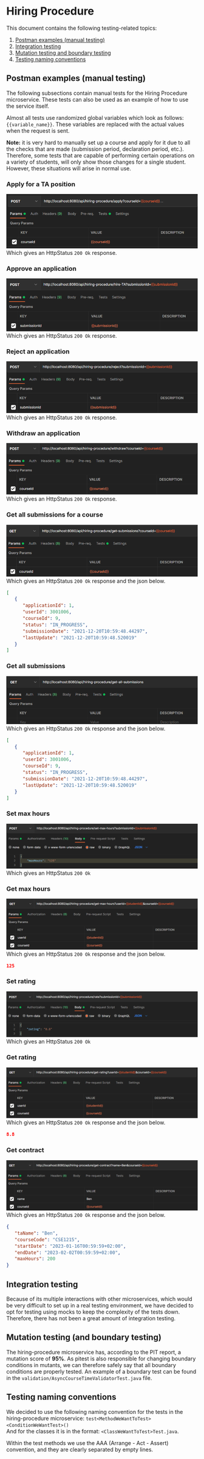 # Hiring Procedure

This document contains the following testing-related topics:

1. [Postman examples (manual testing)](#postman-examples-manual-testing)
2. [Integration testing](#integration-testing)
3. [Mutation testing and boundary testing](#mutation-testing-and-boundary-testing)
4. [Testing naming conventions](#testing-naming-conventions)

## Postman examples (manual testing)

The following subsections contain manual tests for the Hiring Procedure microservice. These tests can also be used as an example of how to use the service itself.

Almost all tests use randomized global variables which look as follows: `{{variable_name}}`. These variables are replaced with the actual values when the request is sent.

**Note:** it is very hard to manually set up a course and apply for it due to all the checks that are made (submission period, declaration period, etc.). Therefore, some tests that are capable of performing certain operations on a variety of students, will only show those changes for a single student. However, these situations will arise in normal use.

### Apply for a TA position
   ![Apply](images/apply.png)\
   Which gives an HttpStatus `200 Ok` response.

### Approve an application
   ![Approve](images/hire.png)\
   Which gives an HttpStatus `200 Ok` response.

### Reject an application
   ![Reject](images/reject.png)\
   Which gives an HttpStatus `200 Ok` response.

### Withdraw an application
   ![Withdraw](images/withdraw.png)\
   Which gives an HttpStatus `200 Ok` response.

### Get all submissions for a course
   ![GetSubmissions](images/get-for-course.png)\
   Which gives an HttpStatus `200 Ok` response and the json below.
   ```json
   [
      {
         "applicationId": 1,
         "userId": 3001006,
         "courseId": 9,
         "status": "IN_PROGRESS",
         "submissionDate": "2021-12-20T10:59:48.44297",
         "lastUpdate": "2021-12-20T10:59:48.520019"
      }
  ]
   ```

### Get all submissions
   ![GetAllSubmissions](images/get-all.png)\
   Which gives an HttpStatus `200 Ok` response and the json below.
   ```json
   [
      {
         "applicationId": 1,
         "userId": 3001006,
         "courseId": 9,
         "status": "IN_PROGRESS",
         "submissionDate": "2021-12-20T10:59:48.44297",
         "lastUpdate": "2021-12-20T10:59:48.520019"
      }
  ]
   ```

### Set max hours
   ![SetMaxHours](images/set-max-hours.png)\
   Which gives an HttpStatus `200 Ok`


### Get max hours
   ![GetMaxHours](images/get-max-hours.png)\
   Which gives an HttpStatus `200 Ok` response and the json below.
   ```json
   125
   ```

### Set rating
   ![SetRating](images/set-rating.png)\
   Which gives an HttpStatus `200 Ok`


### Get rating
   ![GetRating](images/get-rating.png)\
   Which gives an HttpStatus `200 Ok` response and the json below.
   ```json
   8.8
   ```

### Get contract
   ![GetContract](images/get-contract.png)\
   Which gives an HttpStatus `200 Ok` response and the json below.
   ```json
   {
      "taName": "Ben",
      "courseCode": "CSE1215",
      "startDate": "2023-01-16T00:59:59+02:00",
      "endDate": "2023-02-02T00:59:59+02:00",
      "maxHours": 200
   }
   ```

## Integration testing

Because of its multiple interactions with other microservices, which would be very difficult to set up in a real testing environment, we have decided to opt for testing using mocks to keep the complexity of the tests down. Therefore, there has not been a great amount of integration testing.

## Mutation testing (and boundary testing)

The hiring-procedure microservice has, according to the PIT report, a mutation score of **95%**. As pitest is also responsible
for changing boundary conditions in mutants, we can therefore safely say that all boundary conditions are properly tested. An example
of a boundary test can be found in the `validation/AsyncCourseTimeValidatorTest.java` file. 

## Testing naming conventions
We decided to use the following naming convention for the tests in the hiring-procedure microservice:
```test<MethodWeWantToTest><ConditionWeWantTest>()```\
And for the classes it is in the format: ```<ClassWeWantToTest>Test.java```.

Within the test methods we use the AAA (Arrange - Act - Assert) convention, and they are clearly separated by empty lines.

